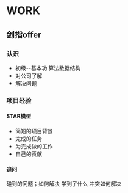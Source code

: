 # WORK

## 剑指offer

### 认识

- 初级--基本功 算法数据结构
- 对公司了解
- 解决问题

### 项目经验

#### STAR模型

- 简短的项目背景
- 完成的任务
- 为完成做的工作
- 自己的贡献

#### 追问

碰到的问题；如何解决
学到了什么
冲突如何解决
